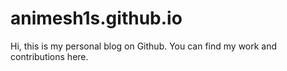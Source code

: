 # animesh1s.github.io

Hi, this is my personal blog on Github. You can find my work and contributions here.
